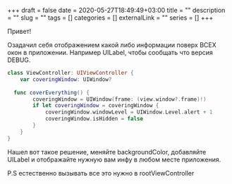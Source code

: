 +++ 
draft = false
date = 2020-05-27T18:49:49+03:00
title = ""
description = ""
slug = "" 
tags = []
categories = []
externalLink = ""
series = []
+++

Привет!

Озадачил себя отображением какой либо информации поверх ВСЕХ окон в приложении. Например UILabel, чтобы сообщать что версия DEBUG.

```swift
class ViewController: UIViewController {
    var coveringWindow: UIWindow?
    
  func coverEverything() {
        coveringWindow = UIWindow(frame: (view.window?.frame)!)
        if let coveringWindow = coveringWindow {
            coveringWindow.windowLevel = UIWindow.Level.alert + 1
            coveringWindow.isHidden = false
        }
    }
}
```

Нашел вот такое решение, меняйте backgroundColor, добавляйте UILabel и отображайте нужную вам инфу в любом месте приложения.

P.S естественно вызывать все это нужно в rootViewController
